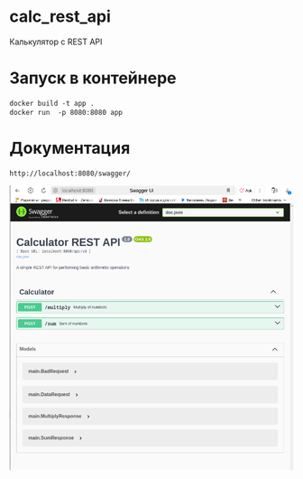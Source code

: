# calc_rest_api
Калькулятор с REST API

# Запуск в контейнере
```
docker build -t app .
docker run  -p 8080:8080 app
```
# Документация
```
http://localhost:8080/swagger/
```
![alt text](<Screenshot from 2025-06-19 20-20-02.png>)